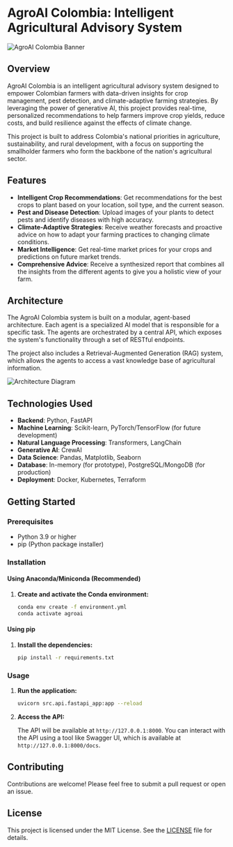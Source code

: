 # AgroAI Colombia: Intelligent Agricultural Advisory System

![AgroAI Colombia Banner](docs/banner.png)  <!-- You can create and add a banner image here -->

## Overview

AgroAI Colombia is an intelligent agricultural advisory system designed to empower Colombian farmers with data-driven insights for crop management, pest detection, and climate-adaptive farming strategies. By leveraging the power of generative AI, this project provides real-time, personalized recommendations to help farmers improve crop yields, reduce costs, and build resilience against the effects of climate change.

This project is built to address Colombia's national priorities in agriculture, sustainability, and rural development, with a focus on supporting the smallholder farmers who form the backbone of the nation's agricultural sector.

## Features

*   **Intelligent Crop Recommendations**: Get recommendations for the best crops to plant based on your location, soil type, and the current season.
*   **Pest and Disease Detection**: Upload images of your plants to detect pests and identify diseases with high accuracy.
*   **Climate-Adaptive Strategies**: Receive weather forecasts and proactive advice on how to adapt your farming practices to changing climate conditions.
*   **Market Intelligence**: Get real-time market prices for your crops and predictions on future market trends.
*   **Comprehensive Advice**: Receive a synthesized report that combines all the insights from the different agents to give you a holistic view of your farm.

## Architecture

The AgroAI Colombia system is built on a modular, agent-based architecture. Each agent is a specialized AI model that is responsible for a specific task. The agents are orchestrated by a central API, which exposes the system's functionality through a set of RESTful endpoints.

The project also includes a Retrieval-Augmented Generation (RAG) system, which allows the agents to access a vast knowledge base of agricultural information.

![Architecture Diagram](docs/architecture.png) <!-- You can create and add an architecture diagram here -->

## Technologies Used

*   **Backend**: Python, FastAPI
*   **Machine Learning**: Scikit-learn, PyTorch/TensorFlow (for future development)
*   **Natural Language Processing**: Transformers, LangChain
*   **Generative AI**: CrewAI
*   **Data Science**: Pandas, Matplotlib, Seaborn
*   **Database**: In-memory (for prototype), PostgreSQL/MongoDB (for production)
*   **Deployment**: Docker, Kubernetes, Terraform

## Getting Started

### Prerequisites

*   Python 3.9 or higher
*   pip (Python package installer)

### Installation

#### Using Anaconda/Miniconda (Recommended)

1.  **Create and activate the Conda environment:**

    ```bash
    conda env create -f environment.yml
    conda activate agroai
    ```

#### Using pip

1.  **Install the dependencies:**

    ```bash
    pip install -r requirements.txt
    ```

### Usage

1.  **Run the application:**

    ```bash
    uvicorn src.api.fastapi_app:app --reload
    ```

2.  **Access the API:**

    The API will be available at `http://127.0.0.1:8000`. You can interact with the API using a tool like Swagger UI, which is available at `http://127.0.0.1:8000/docs`.

## Contributing

Contributions are welcome! Please feel free to submit a pull request or open an issue.

## License

This project is licensed under the MIT License. See the [LICENSE](LICENSE) file for details.
